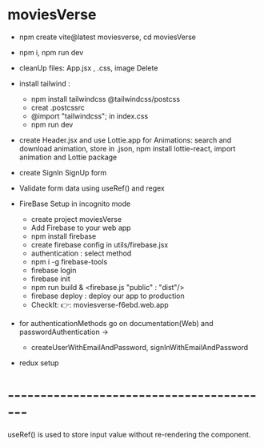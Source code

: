 # moviesVerse

- npm create vite@latest moviesverse, cd moviesVerse
- npm i, npm run dev
- cleanUp files: App.jsx , .css, image Delete
- install tailwind :

  - npm install tailwindcss @tailwindcss/postcss
  - creat .postcssrc
  - @import "tailwindcss"; in index.css
  - npm run dev

- create Header.jsx and use Lottie.app for Animations: search and download animation, store in .json, npm install lottie-react, import animation and Lottie package
- create SignIn SignUp form
- Validate form data using useRef() and regex

- FireBase Setup in incognito mode

  - create project moviesVerse
  - Add Firebase to your web app
  - npm install firebase
  - create firebase config in utils/firebase.jsx
  - authentication : select method
  - npm i -g firebase-tools
  - firebase login
  - firebase init
  - npm run build & <firebase.js "public" : "dist"/>
  - firebase deploy : deploy our app to production
  - CheckIt: 👉: moviesverse-f6ebd.web.app

- for authenticationMethods go on documentation(Web) and passwordAuthentication ->
  - createUserWithEmailAndPassword, signInWithEmailAndPassword
- redux setup

# -----------------------------------------

useRef() is used to store input value without re-rendering the component.
